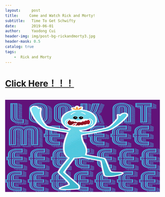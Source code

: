 ```yaml
---
layout:     post
title:     Come and Watch Rick and Morty!
subtitle:   Time To Get Schwifty
date:       2019-06-01
author:     Yaodong Cui
header-img: img/post-bg-rickandmorty3.jpg
header-mask: 0.5
catalog: true
tags:
    -  Rick and Morty
---
```





# [Click Here！！！](https://www.adultswim.com/streams/rick-and-morty)


<br>
<div  align="center"> 
    <img 
    src="https://raw.githubusercontent.com/yaodongC/yaodongC.github.io/master/post_img/190601/lookatme.gif"
    width = "600" height = "300"></div>
<br>
